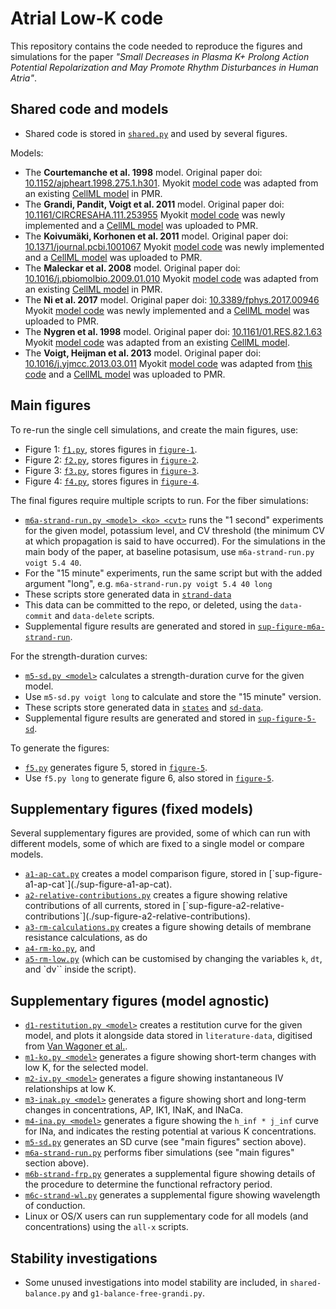 # Atrial Low-K code

This repository contains the code needed to reproduce the figures and simulations for the paper _"Small Decreases in Plasma K+ Prolong Action Potential Repolarization and May Promote Rhythm Disturbances in Human Atria"_.

## Shared code and models

- Shared code is stored in [`shared.py`](./shared.py) and used by several figures.

Models:

- The **Courtemanche et al. 1998** model.
  Original paper doi: [10.1152/ajpheart.1998.275.1.h301](https://doi.org/10.1152/ajpheart.1998.275.1.h301).
  Myokit [model code](models/courtemanche-1998.mmt) was adapted from
  an existing [CellML model](https://models.physiomeproject.org/exposure/0e03bbe01606be5811691f9d5de10b65) in PMR.
- The **Grandi, Pandit, Voigt et al. 2011** model.
  Original paper doi: [10.1161/CIRCRESAHA.111.253955](https://doi.org/10.1161/CIRCRESAHA.111.253955)
  Myokit [model code](models/grandi-2011.mmt) was newly implemented
  and a [CellML model](https://models.physiomeproject.org/e/596) was uploaded to PMR.
- The **Koivumäki, Korhonen et al. 2011** model.
  Original paper doi: [10.1371/journal.pcbi.1001067](https://doi.org/10.1371/journal.pcbi.1001067)
  Myokit [model code](models/koivumaki-2011.mmt) was newly implemented
  and a [CellML model](https://models.physiomeproject.org/e/632) was uploaded to PMR.
- The **Maleckar et al. 2008** model.
  Original paper doi: [10.1016/j.pbiomolbio.2009.01.010](https://doi.org/10.1016/j.pbiomolbio.2009.01.010)
  Myokit [model code](models/maleckar-2008.mmt) was adapted from
  an existing [CellML model](https://models.physiomeproject.org/exposure/bbd802c6a6d6e69b746244f83b4fb89b) in PMR.
- The **Ni et al. 2017** model.
  Original paper doi: [10.3389/fphys.2017.00946](https://doi.org/10.3389/fphys.2017.00946)
  Myokit [model code](models/ni-2017.mmt) was newly implemented
  and a [CellML model](https://models.physiomeproject.org/e/606) was uploaded to PMR.
- The **Nygren et al. 1998** model.
  Original paper doi: [10.1161/01.RES.82.1.63](https://doi.org/10.1161/01.RES.82.1.63)
  Myokit [model code](models/nygren-1998.mmt) was adapted from
  an existing [CellML model](https://models.physiomeproject.org/exposure/ad761ce160f3b4077bbae7a004c229e3).
- The **Voigt, Heijman et al. 2013** model.
  Original paper doi: [10.1016/j.yjmcc.2013.03.011](https://doi.org/10.1016/j.yjmcc.2013.03.011)
  Myokit [model code](models/voigt-heijman-2013.mmt)
  was adapted from [this code](https://github.com/JordiHeijman/MANTA)
  and a [CellML model](https://models.physiomeproject.org/e/634) was uploaded to PMR.

## Main figures

To re-run the single cell simulations, and create the main figures, use:

- Figure 1: [`f1.py`](./f1.py), stores figures in [`figure-1`](./figure-1).
- Figure 2: [`f2.py`](./f2.py), stores figures in [`figure-2`](./figure-2).
- Figure 3: [`f3.py`](./f3.py), stores figures in [`figure-3`](./figure-3).
- Figure 4: [`f4.py`](./f4.py), stores figures in [`figure-4`](./figure-4).

The final figures require multiple scripts to run.
For the fiber simulations:

- [`m6a-strand-run.py <model> <ko> <cvt>`](./m6a-strand-run.py) runs the "1 second" experiments for the given model, potassium level, and CV threshold (the minimum CV at which propagation is said to have occurred).
  For the simulations in the main body of the paper, at baseline potasisum, use `m6a-strand-run.py voigt 5.4 40`.
- For the "15 minute" experiments, run the same script but with the added argument "long", e.g. `m6a-strand-run.py voigt 5.4 40 long`
- These scripts store generated data in [`strand-data`](./strand-data)
- This data can be committed to the repo, or deleted, using the `data-commit` and `data-delete` scripts.
- Supplemental figure results are generated and stored in [`sup-figure-m6a-strand-run`](./sup-figure-m6a-strand-run).

For the strength-duration curves:

- [`m5-sd.py <model>`](./m5-sd.py) calculates a strength-duration curve for the given model.
- Use `m5-sd.py voigt long` to calculate and store the "15 minute" version.
- These scripts store generated data in [`states`](./states) and [`sd-data`](./sd-data).
- Supplemental figure results are generated and stored in [`sup-figure-5-sd`](./sup-figure-5-sd).

To generate the figures:

- [`f5.py`](./f5.py) generates figure 5, stored in [`figure-5`](./figure-5).
- Use `f5.py long` to generate figure 6, also stored in [`figure-5`](./figure-5).

## Supplementary figures (fixed models)

Several supplementary figures are provided, some of which can run with different models, some of which are fixed to a single model or compare models.

- [`a1-ap-cat.py`](./a1-ap-cat.py`) creates a model comparison figure, stored in [`sup-figure-a1-ap-cat`](./sup-figure-a1-ap-cat).
- [`a2-relative-contributions.py`](./a2-relative-contributions.py`) creates a figure showing relative contributions of all currents, stored in [`sup-figure-a2-relative-contributions`](./sup-figure-a2-relative-contributions).
- [`a3-rm-calculations.py`](./a3-rm-calculations.py) creates a figure showing details of membrane resistance calculations, as do
- [`a4-rm-ko.py`](./a4-rm-ko.py), and
- [`a5-rm-low.py`](./a5-rm-low.py) (which can be customised by changing the variables `k`, `dt`, and `dv`` inside the script).

## Supplementary figures (model agnostic)

- [`d1-restitution.py <model>`](./d1-restitution.py) creates a restitution curve for the given model, and plots it alongside data stored in `literature-data`, digitised from [Van Wagoner et al.](https://doi.org/10.1161/01.RES.85.5.428).
- [`m1-ko.py <model>`](./m1-ko.py) generates a figure showing short-term changes with low K, for the selected model.
- [`m2-iv.py <model>`](./m2-iv.py) generates a figure showing instantaneous IV relationships at low K.
- [`m3-inak.py <model>`](./m3-inak.py) generates a figure showing short and long-term changes in concentrations, AP, IK1, INaK, and INaCa.
- [`m4-ina.py <model>`](./m4-ina.py) generates a figure showing the `h_inf * j_inf` curve for INa, and indicates the resting potential at various K concentrations.
- [`m5-sd.py`](./m5-sd.py) generates an SD curve (see "main figures" section above).
- [`m6a-strand-run.py`](./m6a-strand-run.py) performs fiber simulations (see "main figures" section above).
- [`m6b-strand-frp.py`](./m6b-strand-frp.py) generates a supplemental figure showing details of the procedure to determine the functional refractory period.
- [`m6c-strand-wl.py`](./m6c-strand-wl.py) generates a supplemental figure showing wavelength of conduction.
- Linux or OS/X users can run supplementary code for all models (and concentrations) using the `all-x` scripts.

## Stability investigations

- Some unused investigations into model stability are included, in `shared-balance.py` and `g1-balance-free-grandi.py`.
